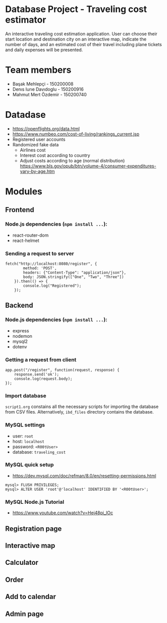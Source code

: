 # Database Project - Traveling cost estimator
  An interactive traveling cost estimation application. User can choose their start location and destination city on an interactive map, indicate the number of days, and an estimated cost of their travel including plane tickets and daily expenses will be presented.

# Team members
- Başak Mehlepçi - 150200008
- Denıs Iurıe Davıdoglu - 150200916
- Mahmut Mert Özdemir - 150200740

# Datadase
- https://openflights.org/data.html
- https://www.numbeo.com/cost-of-living/rankings_current.jsp
- Registered user accounts
- Randomized fake data
  + Airlines cost
  + Interest cost according to country
  + Adjust costs according to age (normal distribution)
	https://www.bls.gov/opub/btn/volume-4/consumer-expenditures-vary-by-age.htm
	
# Modules
## Frontend
### Node.js dependencies (`npm install ...`):
- react-router-dom
- react-helmet

### Sending a request to server
```
fetch("http://localhost:8080/register", {
		method: 'POST',
		headers: {"Content-Type": "application/json"},
		body: JSON.stringify(["One", "Two", "Three"])
	}).then(() => {
		console.log("Registered");
	});
```

## Backend
### Node.js dependencies (`npm install ...`):
- express
- nodemon
- mysql2
- dotenv

### Getting a request from client
```
app.post("/register", function(request, response) {
	response.send('ok');
	console.log(request.body);
});
```

### Import database
`script1.org` constains all the necessary scripts for importing the database from CSV files. Alternatively, `ibd_files` directory contains the database.

### MySQL settings
- user: `root`
- host: `localhost`
- password: `<R00tUser>`
- database: `traveling_cost`

### MySQL quick setup
- https://dev.mysql.com/doc/refman/8.0/en/resetting-permissions.html
```
mysql> FLUSH PRIVILEGES;
mysql> ALTER USER 'root'@'localhost' IDENTIFIED BY '<R00tUser>';
```

### MySQL Node.js Tutorial
- https://www.youtube.com/watch?v=Hej48pi_lOc

## Registration page
## Interactive map
## Calculator
## Order
## Add to calendar
## Admin page

